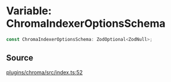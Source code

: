 # Variable: ChromaIndexerOptionsSchema

```ts
const ChromaIndexerOptionsSchema: ZodOptional<ZodNull>;
```

## Source

[plugins/chroma/src/index.ts:52](https://github.com/firebase/genkit/blob/2b0be364306d92a8e7d13efc2da4fb04c1d21e29/js/plugins/chroma/src/index.ts#L52)
